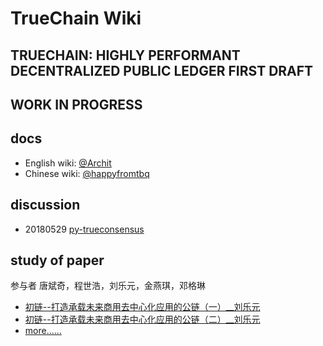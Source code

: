 # TrueChain Wiki

## TRUECHAIN: HIGHLY PERFORMANT DECENTRALIZED PUBLIC LEDGER FIRST DRAFT
## WORK IN PROGRESS

## docs
* English wiki: [@Archit](https://github.com/truechain/wiki/blob/master/docs/index.rst)
* Chinese wiki: [@happyfromtbq](https://github.com/truechain/wiki/blob/master/docs-cn/index.rst)

## discussion 
* 20180529 [py-trueconsensus](https://github.com/truechain/wiki/blob/master/discussion/20180529.md)

## study of paper 
参与者 唐斌奇，程世浩，刘乐元，金燕琪，邓格琳
* [初链--打造承载未来商用去中心化应用的公链（一）__刘乐元](https://github.com/truechain/wiki/tree/master/paper/Truechain_thoughts_liuleyuan.md)
* [初链--打造承载未来商用去中心化应用的公链（二）__刘乐元](https://github.com/truechain/wiki/tree/master/paper/Truechain_thoughts_liuleyuan_2.md)
* [more……](https://github.com/truechain/wiki/tree/master/paper/README.md)